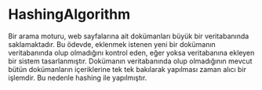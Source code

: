 # HashingAlgorithm
Bir arama moturu, web sayfalarına ait dokümanları büyük bir veritabanında saklamaktadır. Bu ödevde, eklenmek istenen yeni bir dokümanın veritabanında olup olmadığını kontrol eden, eğer yoksa veritabanına ekleyen bir sistem tasarlanmıştır. Dokümanın veritabanında olup olmadığının mevcut bütün dokümanların içeriklerine tek tek bakılarak yapılması zaman alıcı bir işlemdir. Bu nedenle hashing ile yapılmıştır. 
